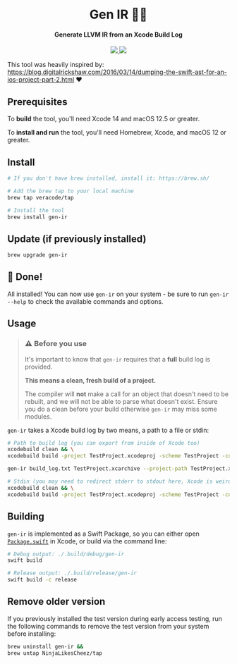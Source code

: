 <h1 align="center">
  <br>Gen IR 🧞‍♂️<br>
</h1>

<h4 align="center">
  Generate LLVM IR from an Xcode Build Log
</h4>

<p align="center">
 <a href="https://github.com/veracode/gen-ir/actions/workflows/build.yml">
    <img src="https://github.com/veracode/gen-ir/actions/workflows/build.yml/badge.svg?branch=main" />
  </a>
  <a href="">
    <img src="https://img.shields.io/github/v/release/veracode/gen-ir" />
  </a>
</p>

This tool was heavily inspired by: https://blog.digitalrickshaw.com/2016/03/14/dumping-the-swift-ast-for-an-ios-project-part-2.html ❤️

## Prerequisites

To **build** the tool, you'll need Xcode 14 and macOS 12.5 or greater.

To **install and run** the tool, you'll need Homebrew, Xcode, and macOS 12 or greater.

## Install

```bash
# If you don't have brew installed, install it: https://brew.sh/

# Add the brew tap to your local machine
brew tap veracode/tap

# Install the tool
brew install gen-ir
```

## Update (if previously installed)

```bash
brew upgrade gen-ir
```

## 🎉 Done!

All installed! You can now use `gen-ir` on your system - be sure to run `gen-ir --help` to check the available commands and options.

## Usage

> ### ⚠️ Before you use
>
>It's important to know that `gen-ir` requires that a **full** build log is provided.
>
>**This means a clean, fresh build of a project.**
>
>The compiler will **not** make a call for an object that doesn't need to be rebuilt, and we will not be able to parse what doesn't exist. Ensure you do a clean before your build otherwise `gen-ir` may miss some modules.

`gen-ir` takes a Xcode build log by two means, a path to a file or stdin:

```bash
# Path to build log (you can export from inside of Xcode too)
xcodebuild clean && \
xcodebuild build -project TestProject.xcodeproj -scheme TestProject -configuration Debug -destination generic/platform=iOS -archivePath TestProject.xcarchive > build_log.txt

gen-ir build_log.txt TestProject.xcarchive --project-path TestProject.xcodeproj

# Stdin (you may need to redirect stderr to stdout here, Xcode is weird about writing to it sometimes)
xcodebuild clean && \
xcodebuild build -project TestProject.xcodeproj -scheme TestProject -configuration Debug -destination generic/platform=iOS -archivePath TestProject.xcarchive | gen-ir - TestProject.xcarchive  --project-path TestProject.xcodeproj
```

## Building

`gen-ir` is implemented as a Swift Package, so you can either open [`Package.swift`](Package.swift) in Xcode, or build via the command line:

```sh
# Debug output: ./.build/debug/gen-ir
swift build

# Release output: ./.build/release/gen-ir
swift build -c release
```

## Remove older version

If you previously installed the test version during early access testing, run the following commands to remove the test version from your system before installing:

 ```sh
 brew uninstall gen-ir && 
 brew untap NinjaLikesCheez/tap
 ```
